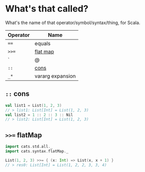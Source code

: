 # What's that called?

What's the name of that operator/symbol/syntax/thing, for Scala.

| Operator   | Name                 |
|------------|----------------------|
| `==`       | equals               |
| `>>=`      | [flat map](#flatmap) |
| `|@|`      | cinnabon             |
| `::`       | [cons](#cons)        |
| `_*`       | vararg expansion     |


## <a id="cons"/> `::` cons

```scala
val list1 = List(1, 2, 3)
// > list1: List[Int] = List(1, 2, 3)
val list2 = 1 :: 2 :: 3 :: Nil
// > list2: List[Int] = List(1, 2, 3)
```

## <a id="flatmap"/> `>>=` flatMap

```scala
import cats.std.all._
import cats.syntax.flatMap._

List(1, 2, 3) >>= { (x: Int) => List(x, x + 1) }
// > res0: List[Int] = List(1, 2, 2, 3, 3, 4)
```
